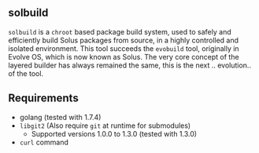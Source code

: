 solbuild
--------

`solbuild` is a `chroot` based package build system, used to safely and efficiently build Solus packages from source, in a highly controlled and isolated environment. This tool succeeds the `evobuild` tool, originally in Evolve OS, which is now known as Solus. The very core concept of the layered builder has always remained the same, this is the next .. evolution.. of the tool.

Requirements
------------

 - golang (tested with 1.7.4)
 - `libgit2` (Also require `git` at runtime for submodules)
   - Supported versions 1.0.0 to 1.3.0 (tested with 1.3.0)
 - `curl` command
